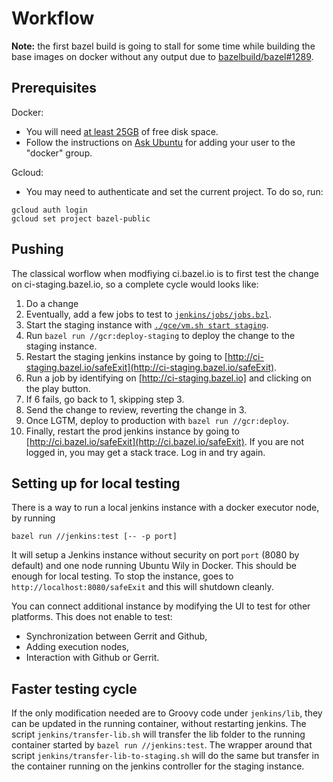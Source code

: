 # Workflow

**Note:** the first bazel build is going to stall for some time while
building the base images on docker without any output due to
[bazelbuild/bazel#1289](https://github.com/bazelbuild/bazel/issues/1289).

## Prerequisites

Docker:

* You will need [at least 25GB](https://github.com/bazelbuild/continuous-integration/issues/73)
  of free disk space.
* Follow the instructions on [Ask Ubuntu](https://askubuntu.com/a/477554/671928)
  for adding your user to the "docker" group.

Gcloud:

* You may need to authenticate and set the current project. To do so, run:

```
gcloud auth login
gcloud set project bazel-public
```

## Pushing

The classical worflow when modfiying ci.bazel.io is to first test the
change on ci-staging.bazel.io, so a complete cycle would looks like:

1. Do a change
2. Eventually, add a few jobs to test to
   [`jenkins/jobs/jobs.bzl`](jobs.md).
3. Start the staging instance with
   [`./gce/vm.sh start staging`](vm.md).
4. Run `bazel run //gcr:deploy-staging` to deploy the change to
   the staging instance.
5. Restart the staging jenkins instance by going to
   [http://ci-staging.bazel.io/safeExit](http://ci-staging.bazel.io/safeExit).
6. Run a job by identifying on [http://ci-staging.bazel.io] and
   clicking on the play button.
7. If 6 fails, go back to 1, skipping step 3.
8. Send the change to review, reverting the change in 3.
9. Once LGTM, deploy to production with `bazel run //gcr:deploy`.
10. Finally, restart the prod jenkins instance by going to
   [http://ci.bazel.io/safeExit](http://ci.bazel.io/safeExit). If you are not
   logged in, you may get a stack trace. Log in and try again.

## Setting up for local testing

There is a way to run a local jenkins instance with a docker executor node,
by running

```
bazel run //jenkins:test [-- -p port]
```

It will setup a Jenkins instance without security on port `port`
(8080 by default) and one node running Ubuntu Wily in Docker. This
should be enough for local testing. To stop the instance, goes to
`http://localhost:8080/safeExit` and this will shutdown cleanly.

You can connect additional instance by modifying the UI to test
for other platforms. This does not enable to test:

  - Synchronization between Gerrit and Github,
  - Adding execution nodes,
  - Interaction with Github or Gerrit.

## Faster testing cycle

If the only modification needed are to Groovy code under
`jenkins/lib`, they can be updated in the running container, without
restarting jenkins. The script `jenkins/transfer-lib.sh` will transfer
the lib folder to the running container started by
`bazel run //jenkins:test`. The wrapper around that script
`jenkins/transfer-lib-to-staging.sh` will do the same but transfer in
the container running on the jenkins controller for the staging instance.
